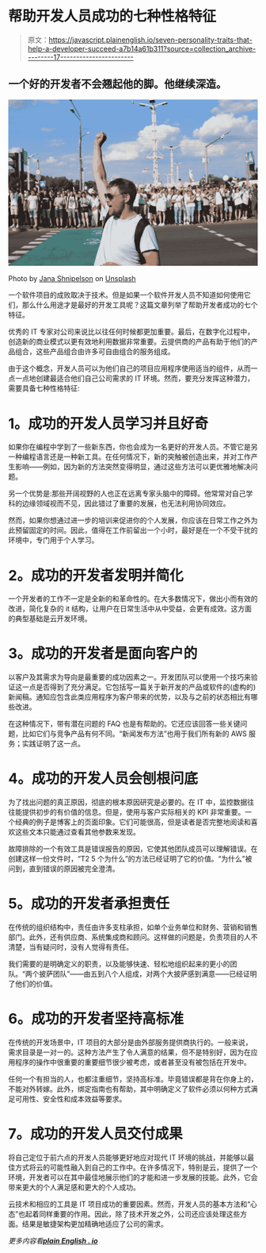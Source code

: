 # 帮助开发人员成功的七种性格特征

> 原文：<https://javascript.plainenglish.io/seven-personality-traits-that-help-a-developer-succeed-a7b14a61b311?source=collection_archive---------17----------------------->

## 一个好的开发者不会翘起他的脚。他继续深造。

![](img/a1f016130413fcd42986469b23c704a3.png)

Photo by [Jana Shnipelson](https://unsplash.com/@shnipelson?utm_source=medium&utm_medium=referral) on [Unsplash](https://unsplash.com?utm_source=medium&utm_medium=referral)

一个软件项目的成败取决于技术。但是如果一个软件开发人员不知道如何使用它们，那么什么用途才是最好的开发工具呢？这篇文章列举了帮助开发者成功的七个特征。

优秀的 IT 专家对公司来说比以往任何时候都更加重要。最后，在数字化过程中，创造新的商业模式以更有效地利用数据非常重要。云提供商的产品有助于他们的产品组合，这些产品组合由许多可自由组合的服务组成。

由于这个概念，开发人员可以为他们自己的项目应用程序使用适当的组件，从而一点一点地创建最适合他们自己公司需求的 IT 环境。然而，要充分发挥这种潜力，需要具备七种性格特征:

# **1。成功的开发人员学习并且好奇**

如果你在编程中学到了一些新东西，你也会成为一名更好的开发人员。不管它是另一种编程语言还是一种新工具。在任何情况下，新的突触被创造出来，并对工作产生影响——例如，因为新的方法突然变得明显，通过这些方法可以更优雅地解决问题。

另一个优势是:那些开阔视野的人也正在远离专家头脑中的障碍。他常常对自己学科的边缘领域视而不见，因此错过了重要的发展，也无法利用协同效应。

然而，如果你想通过进一步的培训来促进你的个人发展，你应该在日常工作之外为此预留固定的时间。因此，值得在工作前留出一个小时，最好是在一个不受干扰的环境中，专门用于个人学习。

# **2。成功的开发者发明并简化**

一个开发者的工作不一定是全新的和革命性的。在大多数情况下，做出小而有效的改进，简化复杂的 it 结构，让用户在日常生活中从中受益，会更有成效。这方面的典型基础是云开发环境。

# **3。成功的开发者是面向客户的**

以客户及其需求为导向是最重要的成功因素之一。开发团队可以使用一个技巧来验证这一点是否得到了充分满足。它包括写一篇关于新开发的产品或软件的(虚构的)新闻稿。通知应包含此类应用程序为客户带来的优势，以及与之前的状态相比有哪些改进。

在这种情况下，带有潜在问题的 FAQ 也是有帮助的。它还应该回答一些关键问题，比如它们与竞争产品有何不同。“新闻发布方法”也用于我们所有新的 AWS 服务；实践证明了这一点。

# **4。成功的开发人员会刨根问底**

为了找出问题的真正原因，彻底的根本原因研究是必要的。在 IT 中，监控数据往往能提供初步的有价值的信息。但是，使用与客户实际相关的 KPI 非常重要。一个经典的例子是博客上的页面印象。它们可能很高，但是读者是否完整地阅读和喜欢这些文本只能通过查看其他参数来发现。

故障排除的一个有效工具是错误报告的原因，它使其他团队成员可以理解错误。在创建这样一份文件时，“T2 5 个为什么”的方法已经证明了它的价值。“为什么”被问到，直到错误的原因被完全澄清。

# **5。成功的开发者承担责任**

在传统的组织结构中，责任由许多支柱承担，如单个业务单位和财务、营销和销售部门。此外，还有供应商、系统集成商和顾问。这样做的问题是，负责项目的人不清楚，当有疑问时，没有人觉得有责任。

我们需要的是明确定义的职责，以及能够快速、轻松地组织起来的更小的团队。“两个披萨团队”——由五到八个人组成，对两个大披萨感到满意——已经证明了他们的价值。

# **6。成功的开发者坚持高标准**

在传统的开发场景中，IT 项目的大部分是由外部服务提供商执行的。一般来说，需求目录是一对一的。这种方法产生了令人满意的结果，但不是特别好，因为在应用程序的操作中很重要的重要细节很少被考虑，或者甚至没有被包括在开发中。

任何一个有担当的人，也都注重细节，坚持高标准。毕竟错误都是背在你身上的，不能对外转嫁。此外，绑定指南也有帮助，其中明确定义了软件必须以何种方式满足可用性、安全性和成本效益等要求。

# **7。成功的开发人员交付成果**

将自己定位于前六点的开发人员能够更好地应对现代 IT 环境的挑战，并能够以最佳方式将云的可能性融入到自己的工作中。在许多情况下，特别是云，提供了一个环境，开发者可以在其中最佳地展示他们的才能和进一步发展的技能。此外，它会带来更大的个人满足感和更大的个人成功。

云技术和相应的工具是 IT 项目成功的重要因素。然而，开发人员的基本方法和“心态”也起着同样重要的作用。因此，除了技术开发之外，公司还应该处理这些方面。结果是敏捷架构更加精确地适应了公司的需求。

*更多内容看*[***plain English . io***](http://plainenglish.io/)